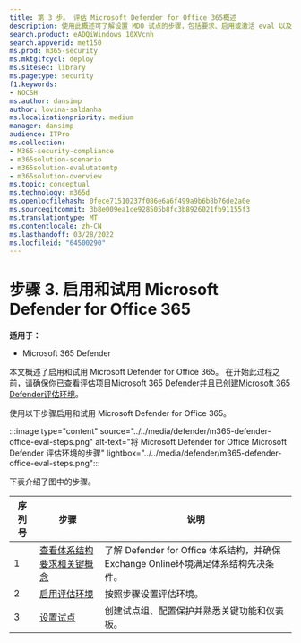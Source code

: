 ```yaml
---
title: 第 3 步。 评估 Microsoft Defender for Office 365概述
description: 使用此概述可了解设置 MDO 试点的步骤，包括要求、启用或激活 eval 以及设置试点。
search.product: eADQiWindows 10XVcnh
search.appverid: met150
ms.prod: m365-security
ms.mktglfcycl: deploy
ms.sitesec: library
ms.pagetype: security
f1.keywords:
- NOCSH
ms.author: dansimp
author: lovina-saldanha
ms.localizationpriority: medium
manager: dansimp
audience: ITPro
ms.collection:
- M365-security-compliance
- m365solution-scenario
- m365solution-evalutatemtp
- m365solution-overview
ms.topic: conceptual
ms.technology: m365d
ms.openlocfilehash: 0fece71510237f086e6a6f499a9b6b8b76de2a0e
ms.sourcegitcommit: 3b8e009ea1ce928505b8fc3b8926021fb91155f3
ms.translationtype: MT
ms.contentlocale: zh-CN
ms.lasthandoff: 03/28/2022
ms.locfileid: "64500290"
---
```

# <a name="step-3-enable-and-pilot-microsoft-defender-for-office-365"></a>步骤 3. 启用和试用 Microsoft Defender for Office 365

**适用于：**
- Microsoft 365 Defender

本文概述了启用和试用 Microsoft Defender for Office 365。 在开始此过程之前，请确保你已查看评估项目Microsoft 365 Defender并且已[创建Microsoft 365 Defender评估环境](eval-create-eval-environment.md)。[](eval-overview.md) 
<br>

使用以下步骤启用和试用 Microsoft Defender for Office 365。

:::image type="content" source="../../media/defender/m365-defender-office-eval-steps.png" alt-text="将 Microsoft Defender for Office Microsoft Defender 评估环境的步骤" lightbox="../../media/defender/m365-defender-office-eval-steps.png":::

下表介绍了图中的步骤。

| 序列号|步骤  |说明  |
|---------|---------|---------|
|1|[查看体系结构要求和关键概念](eval-defender-office-365-architecture.md)    | 了解 Defender for Office 体系结构，并确保Exchange Online环境满足体系结构先决条件。       |
|2|[启用评估环境](eval-defender-office-365-enable-eval.md)     |   按照步骤设置评估环境。      |
|3|[设置试点 ](eval-defender-office-365-pilot.md)    |    创建试点组、配置保护并熟悉关键功能和仪表板。     |

